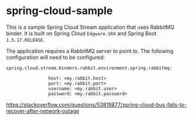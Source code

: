 # spring-cloud-sample

This is a sample Spring Cloud Stream application that uses RabbitMQ binder. It is built on Spring Cloud `Edgware.SR4` and Spring Boot `1.5.17.RELEASE`. 


The application requires a RabbitMQ server to point to. The following configuration will need to be configured:

`spring.cloud.stream.binders.rabbit.environment.spring.rabbitmq:`
```
                host: <my.rabbit.host>
                port: <my.rabbit.port>
                username: <my.rabbit.user>
                password: <my.rabbit.password>
```
https://stackoverflow.com/questions/53819877/spring-cloud-bus-fails-to-recover-after-network-outage